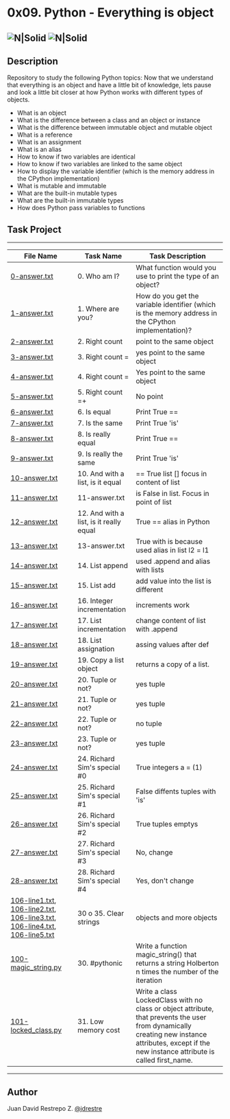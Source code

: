 # 0x09. Python - Everything is object

![N|Solid](https://www.holbertonschool.com/holberton-logo.png) ![N|Solid](https://intranet.hbtn.io/assets/holberton-logo-coral-27055cb2f875eb10bf3b3942e52a24581bc0667695bdc856d4f08b469b678000.png)
---

## Description
Repository to study the following Python topics: Now that we understand that everything is an object and have a little bit of knowledge, lets pause and look a little bit closer at how Python works with different types of objects.

- What is an object
- What is the difference between a class and an object or instance
- What is the difference between immutable object and mutable object
- What is a reference
- What is an assignment
- What is an alias
- How to know if two variables are identical
- How to know if two variables are linked to the same object
- How to display the variable identifier (which is the memory address in the CPython implementation)
- What is mutable and immutable
- What are the built-in mutable types
- What are the built-in immutable types
- How does Python pass variables to functions

## Task Project
---
File Name|Task Name|Task Description
---|---|---
[0-answer.txt](https://github.com/jdrestre/holbertonschool-higher_level_programming/blob/master/0x09-python-everything_is_object/0-answer.txt)|0. Who am I?|What function would you use to print the type of an object?
[1-answer.txt](https://github.com/jdrestre/holbertonschool-higher_level_programming/blob/master/0x09-python-everything_is_object/1-answer.txt)|1. Where are you?|How do you get the variable identifier (which is the memory address in the CPython implementation)?
[2-answer.txt](https://github.com/jdrestre/holbertonschool-higher_level_programming/blob/master/0x09-python-everything_is_object/2-answer.txt)|2. Right count |point to the same object
[3-answer.txt](https://github.com/jdrestre/holbertonschool-higher_level_programming/blob/master/0x09-python-everything_is_object/3-answer.txt)|3. Right count =|yes point to the same object
[4-answer.txt](https://github.com/jdrestre/holbertonschool-higher_level_programming/blob/master/0x09-python-everything_is_object/4-answer.txt)|4. Right count =|Yes point to the same object
[5-answer.txt](https://github.com/jdrestre/holbertonschool-higher_level_programming/blob/master/0x09-python-everything_is_object/5-answer.txt)|5. Right count =+|No point
[6-answer.txt](https://github.com/jdrestre/holbertonschool-higher_level_programming/blob/master/0x09-python-everything_is_object/6-answer.txt)|6. Is equal|Print True ==
[7-answer.txt](https://github.com/jdrestre/holbertonschool-higher_level_programming/blob/master/0x09-python-everything_is_object/7-answer.txt)|7. Is the same|Print True 'is'
[8-answer.txt](https://github.com/jdrestre/holbertonschool-higher_level_programming/blob/master/0x09-python-everything_is_object/8-answer.txt)|8. Is really equal|Print True ==
[9-answer.txt](https://github.com/jdrestre/holbertonschool-higher_level_programming/blob/master/0x09-python-everything_is_object/9-answer.txt)|9. Is really the same|Print True 'is'
[10-answer.txt](https://github.com/jdrestre/holbertonschool-higher_level_programming/blob/master/0x09-python-everything_is_object/10-answer.txt)|10. And with a list, is it equal|== True list [] focus in content of list
[11-answer.txt](https://github.com/jdrestre/holbertonschool-higher_level_programming/blob/master/0x09-python-everything_is_object/11-answer.txt)|11-answer.txt|is False in list. Focus in point of list
[12-answer.txt](https://github.com/jdrestre/holbertonschool-higher_level_programming/blob/master/0x09-python-everything_is_object/12-answer.txt)|12. And with a list, is it really equal|True == alias in Python
[13-answer.txt](https://github.com/jdrestre/holbertonschool-higher_level_programming/blob/master/0x09-python-everything_is_object/13-answer.txt)|13-answer.txt|True with is because used alias in list l2 = l1 
[14-answer.txt](https://github.com/jdrestre/holbertonschool-higher_level_programming/blob/master/0x09-python-everything_is_object/14-answer.txt)|14. List append|used .append and alias with lists
[15-answer.txt](https://github.com/jdrestre/holbertonschool-higher_level_programming/blob/master/0x09-python-everything_is_object/15-answer.txt)|15. List add|add value into the list is different 
[16-answer.txt](https://github.com/jdrestre/holbertonschool-higher_level_programming/blob/master/0x09-python-everything_is_object/16-answer.txt)|16. Integer incrementation|increments work 
[17-answer.txt](https://github.com/jdrestre/holbertonschool-higher_level_programming/blob/master/0x09-python-everything_is_object/17-answer.txt)|17. List incrementation|change content of list with .append
[18-answer.txt](https://github.com/jdrestre/holbertonschool-higher_level_programming/blob/master/0x09-python-everything_is_object/18-answer.txt)|18. List assignation|assing values after def 
[19-answer.txt](https://github.com/jdrestre/holbertonschool-higher_level_programming/blob/master/0x09-python-everything_is_object/19-answer.txt)|19. Copy a list object|returns a copy of a list.
[20-answer.txt](https://github.com/jdrestre/holbertonschool-higher_level_programming/blob/master/0x09-python-everything_is_object/20-answer.txt)|20. Tuple or not?|yes tuple
[21-answer.txt](https://github.com/jdrestre/holbertonschool-higher_level_programming/blob/master/0x09-python-everything_is_object/21-answer.txt)|21. Tuple or not?|yes tuple
[22-answer.txt](https://github.com/jdrestre/holbertonschool-higher_level_programming/blob/master/0x09-python-everything_is_object/22-answer.txt)|22. Tuple or not?|no tuple
[23-answer.txt](https://github.com/jdrestre/holbertonschool-higher_level_programming/blob/master/0x09-python-everything_is_object/23-answer.txt)|23. Tuple or not?|yes tuple
[24-answer.txt](https://github.com/jdrestre/holbertonschool-higher_level_programming/blob/master/0x09-python-everything_is_object/24-answer.txt)|24. Richard Sim's special #0|True integers a = (1)
[25-answer.txt](https://github.com/jdrestre/holbertonschool-higher_level_programming/blob/master/0x09-python-everything_is_object/25-answer.txt)|25. Richard Sim's special #1|False diffents tuples with 'is'
[26-answer.txt](https://github.com/jdrestre/holbertonschool-higher_level_programming/blob/master/0x09-python-everything_is_object/26-answer.txt)|26. Richard Sim's special #2|True tuples emptys
[27-answer.txt](https://github.com/jdrestre/holbertonschool-higher_level_programming/blob/master/0x09-python-everything_is_object/27-answer.txt)|27. Richard Sim's special #3|No, change
[28-answer.txt](https://github.com/jdrestre/holbertonschool-higher_level_programming/blob/master/0x09-python-everything_is_object/28-answer.txt)|28. Richard Sim's special #4|Yes, don't change
[106-line1.txt](https://github.com/jdrestre/holbertonschool-higher_level_programming/blob/master/0x09-python-everything_is_object/106-line1.txt), [106-line2.txt](https://github.com/jdrestre/holbertonschool-higher_level_programming/blob/master/0x09-python-everything_is_object/106-line2.txt), [106-line3.txt](https://github.com/jdrestre/holbertonschool-higher_level_programming/blob/master/0x09-python-everything_is_object/106-line3.txt), [106-line4.txt](https://github.com/jdrestre/holbertonschool-higher_level_programming/blob/master/0x09-python-everything_is_object/106-line4.txt), [106-line5.txt](https://github.com/jdrestre/holbertonschool-higher_level_programming/blob/master/0x09-python-everything_is_object/106-line5.txt)|30 o 35. Clear strings|objects and more objects
[100-magic_string.py](https://github.com/jdrestre/holbertonschool-higher_level_programming/blob/master/0x09-python-everything_is_object/100-magic_string.py)|30. #pythonic|Write a function magic_string() that returns a string Holberton n times the number of the iteration 
[101-locked_class.py](https://github.com/jdrestre/holbertonschool-higher_level_programming/blob/master/0x09-python-everything_is_object/101-locked_class.py)|31. Low memory cost|Write a class LockedClass with no class or object attribute, that prevents the user from dynamically creating new instance attributes, except if the new instance attribute is called first_name.

---
## Author

Juan David Restrepo Z. [@jdrestre](https://twitter.com/jdrestre)